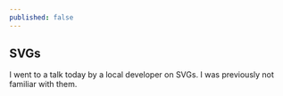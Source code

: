 ```yaml
---
published: false
---
```

## SVGs

I went to a talk today by a local developer on SVGs. I was previously not familiar with them.


